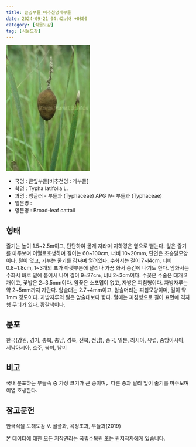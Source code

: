 ```yaml
---
title: 큰잎부들_비추천명개부들
date: 2024-09-21 04:42:08 +0800
category: [식물도감]
tag: [식물도감]
---
```




![큰잎부들[비추천명 : 개부들]](/assets/img/fileUpload/plants/basic/Typhaceae/Typha/12075/2_th2.JPG)
- 국명 : 큰잎부들[비추천명 : 개부들]
- 학명 : Typha latifolia L.
- 과명 : 앵글러 - 부들과 (Typhaceae) APG Ⅳ- 부들과 (Typhaceae)
- 일본명 : 
- 영문명 : Broad-leaf cattail


## 형태
줄기는 높이 1.5~2.5m이고, 단단하여 곧게 자라며 지하경은 옆으로 뻗는다. 잎은 줄기를 마주보며 이열로호생하며 길이는 60~100cm, 너비 10~20mm, 단면은 초승달모양이다. 털이 없고, 기부는 줄기를 감싸며 열려있다. 수화서는 길이 7~l4cm, 너비 0.8~1.8cm, 1~3개의 포가 아랫부분에 달리나 가끔 화서 중간에 나기도 한다. 암화서는 수화서 바로 밑에 붙어서 나며 길이 9~27cm, 너비2~3cm이다. 수꽃은 수술은 대개 2개이고, 꽃밥은 2~3.5mm이다. 암꽃은 소포엽이 없고, 자방은 피침형이다. 자방자루는 약 2~5mm까지 자란다. 암술대는 2.7~4mm이고, 암술머리는 피침모양이며, 길이 약 1mm 정도이다. 자방자루의 털은 암술대보다 짧다. 열매는 피침형으로 길이 표면에 격자형 무늬가 있다. 황갈색이다.
## 분포
한국(강원, 경기, 충북, 충남, 경북, 전북, 전남), 중국, 일본, 러시아, 유럽, 중앙아시아, 서남아시아, 호주, 북미, 남미
## 비고
국내 분포하는 부들속 중 가장 크기가 큰 종이며，다른 종과 달리 잎이 줄기를 마주보며 이열 호생한다.
## 참고문헌
한국식물 도해도감 Ⅴ. 골풀과, 곡정초과, 부들과(2019)






본 데이터에 대한 모든 저작권리는 국립수목원 또는 원저작자에게 있습니다.
